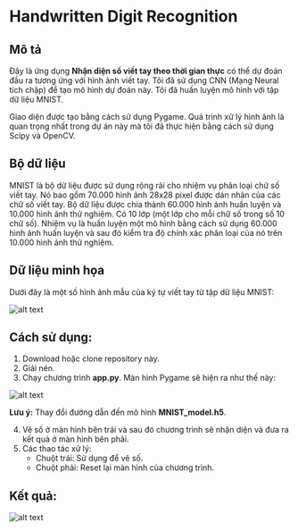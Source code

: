 # Handwritten Digit Recognition

## Mô tả
Đây là ứng dụng **Nhận diện số viết tay theo thời gian thực** có thể dự đoán đầu ra tương ứng với hình ảnh viết tay. Tôi đã sử dụng CNN (Mạng Neural tích chập) để tạo mô hình dự đoán này. Tôi đã huấn luyện mô hình với tập dữ liệu MNIST.

Giao diện được tạo bằng cách sử dụng Pygame. Quá trình xử lý hình ảnh là quan trọng nhất trong dự án này mà tôi đã thực hiện bằng cách sử dụng Scipy và OpenCV.

## Bộ dữ liệu
MNIST là bộ dữ liệu được sử dụng rộng rãi cho nhiệm vụ phân loại chữ số viết tay. Nó bao gồm 70.000 hình ảnh 28x28 pixel được dán nhãn của các chữ số viết tay. Bộ dữ liệu được chia thành 60.000 hình ảnh huấn luyện và 10.000 hình ảnh thử nghiệm. Có 10 lớp (một lớp cho mỗi chữ số trong số 10 chữ số). Nhiệm vụ là huấn luyện một mô hình bằng cách sử dụng 60.000 hình ảnh huấn luyện và sau đó kiểm tra độ chính xác phân loại của nó trên 10.000 hình ảnh thử nghiệm.

## Dữ liệu minh họa
Dưới đây là một số hình ảnh mẫu của ký tự viết tay từ tập dữ liệu MNIST:

![alt text](https://github.com/Raggza/hinh/blob/main/MNIST/mnist_sample_digits.png)

## Cách sử dụng:
1. Download hoặc clone repository này.
2. Giải nén.
3. Chạy chương trình **app.py**. Màn hình Pygame sẽ hiện ra như thế này:

![alt text](https://github.com/Raggza/hinh/blob/main/MNIST/app.png)

**Lưu ý:** Thay đổi đường dẫn đến mô hình **MNIST_model.h5**.

4. Vẽ số ở màn hình bên trái và sau đó chương trình sẽ nhận diện và đưa ra kết quả ở màn hình bên phải.
5. Các thao tác xử lý:
   - Chuột trái: Sử dụng để vẽ số.
   - Chuột phải: Reset lại màn hình của chương trình.

## Kết quả:

![alt text](https://github.com/Raggza/hinh/blob/main/MNIST/result.png)

 

